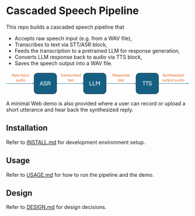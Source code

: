 # Cascaded Speech Pipeline

This repo builds a cascaded speech pipeline that
- Accepts raw speech input (e.g. from a WAV file),
- Transcribes to text via STT/ASR block,
- Feeds the transcription to a pretrained LLM for response generation,
- Converts LLM response back to audio via TTS block,
- Saves the speech output into a WAV file. 


<img src="docs/cascaded_pipeline.png" width="600" />

A minimal Web demo is also provided where a user can record or upload a short utterance 
and hear back the synthesized reply.

## Installation
Refer to [INSTALL.md](INSTALL.md) for development environment setup.

## Usage
Refer to [USAGE.md](USAGE.md) for how to run the pipeline and the demo.

## Design
Refer to [DESIGN.md](DESIGN.md) for design decisions.
